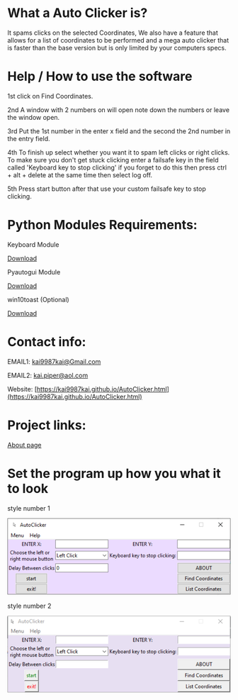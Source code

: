 # What a Auto Clicker is?
It spams clicks on the selected Coordinates, We also have a feature that allows for a list of coordinates to be performed and a mega auto clicker that is faster than the base version but is only limited by your computers specs.
# Help / How to use the software


1st click on Find Coordinates.


2nd A window with 2 numbers on will open note down the numbers or leave the window open.


3rd Put the 1st number in the enter x field and the second the 2nd number in the entry field.


4th To finish up select whether you want it to spam left clicks or right clicks. To make sure you
don't get stuck clicking enter a failsafe key in the field called 'Keyboard key to stop clicking' if you forget to do this then press ctrl + alt + delete at the same time then select log off.


5th Press start button after that use your custom failsafe key to stop clicking.


# Python Modules Requirements:

Keyboard Module

[Download](https://pypi.org/project/keyboard/#files)

Pyautogui Module

[Download](https://pypi.org/project/PyAutoGUI/)

win10toast (Optional)

[Download](https://pypi.org/project/win10toast/)


# Contact info:

EMAIL1: kai9987kai@Gmail.com

EMAIL2: kai.piper@aol.com

Website: [https://kai9987kai.github.io/AutoClicker.html](https://kai9987kai.github.io/AutoClicker.html)


# Project links:
 
  [About page](https://kai9987kai.github.io/AutoClicker.html)
  

# Set the program up how you what it to look

style number 1 

![](https://raw.githubusercontent.com/kai9987kai/kai9987kai.github.io/master/Screenshots/help.PNG)

style number 2

![](https://raw.githubusercontent.com/kai9987kai/kai9987kai.github.io/master/Screenshots/yeet.PNG)

